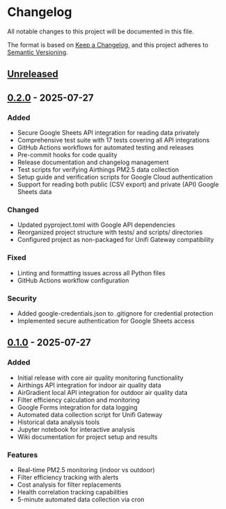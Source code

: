 # Changelog

All notable changes to this project will be documented in this file.

The format is based on [Keep a Changelog](https://keepachangelog.com/en/1.1.0/),
and this project adheres to [Semantic Versioning](https://semver.org/spec/v2.0.0.html).

## [Unreleased]

## [0.2.0] - 2025-07-27

### Added
- Secure Google Sheets API integration for reading data privately
- Comprehensive test suite with 17 tests covering all API integrations
- GitHub Actions workflows for automated testing and releases
- Pre-commit hooks for code quality
- Release documentation and changelog management
- Test scripts for verifying Airthings PM2.5 data collection
- Setup guide and verification scripts for Google Cloud authentication
- Support for reading both public (CSV export) and private (API) Google Sheets data

### Changed
- Updated pyproject.toml with Google API dependencies
- Reorganized project structure with tests/ and scripts/ directories
- Configured project as non-packaged for Unifi Gateway compatibility

### Fixed
- Linting and formatting issues across all Python files
- GitHub Actions workflow configuration

### Security
- Added google-credentials.json to .gitignore for credential protection
- Implemented secure authentication for Google Sheets access

## [0.1.0] - 2025-07-27

### Added
- Initial release with core air quality monitoring functionality
- Airthings API integration for indoor air quality data
- AirGradient local API integration for outdoor air quality data
- Filter efficiency calculation and monitoring
- Google Forms integration for data logging
- Automated data collection script for Unifi Gateway
- Historical data analysis tools
- Jupyter notebook for interactive analysis
- Wiki documentation for project setup and results

### Features
- Real-time PM2.5 monitoring (indoor vs outdoor)
- Filter efficiency tracking with alerts
- Cost analysis for filter replacements
- Health correlation tracking capabilities
- 5-minute automated data collection via cron

[Unreleased]: https://github.com/minghsuy/hvac-air-quality-analysis/compare/v0.2.0...HEAD
[0.2.0]: https://github.com/minghsuy/hvac-air-quality-analysis/compare/v0.1.0...v0.2.0
[0.1.0]: https://github.com/minghsuy/hvac-air-quality-analysis/releases/tag/v0.1.0
